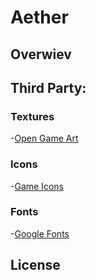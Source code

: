 # Aether

## Overwiev


## Third Party:


### Textures

-[Open Game Art](https://opengameart.org/content/prototype-textures)

### Icons

-[Game Icons](https://game-icons.net)

### Fonts

-[Google Fonts](https://fonts.google.com/specimen/Ubuntu#about)


## License

